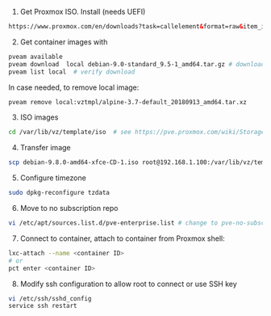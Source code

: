 1. Get Proxmox ISO. Install (needs UEFI)
```html
https://www.proxmox.com/en/downloads?task=callelement&format=raw&item_id=452&element=f85c494b-2b32-4109-b8c1-083cca2b7db6&method=download&args[0]=7b03f3ce48b75b7b5c4bbc322dfdb990
```
2. Get container images with
```bash
pveam available
pveam download  local debian-9.0-standard_9.5-1_amd64.tar.gz # download container
pveam list local  # verify download
```
In case needed, to remove local image:
```bash
pveam remove local:vztmpl/alpine-3.7-default_20180913_amd64.tar.xz  
```
3. ISO images 
```bash
cd /var/lib/vz/template/iso  # see https://pve.proxmox.com/wiki/Storage:_Directory
```
4. Transfer image
```bash
scp debian-9.8.0-amd64-xfce-CD-1.iso root@192.168.1.100:/var/lib/vz/template/iso
```
5. Configure timezone
```bash
sudo dpkg-reconfigure tzdata
```
6. Move to no subscription repo
```bash
vi /etc/apt/sources.list.d/pve-enterprise.list # change to pve-no-subscription
```
7. Connect to container, attach to container from Proxmox shell:
```bash
lxc-attach --name <container ID>
# or
pct enter <container ID>
```
8. Modify ssh configuration to allow root to connect or use SSH key
```bash
vi /etc/ssh/sshd_config
service ssh restart
```
